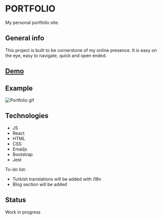 # PORTFOLIO

My personal portfolio site.

## General info
This project is built to be cornerstone of my online presence. It is easy on the eye, easy to navigate, quick and open ended. 

## [Demo](http://tarkanmansuroglu.com)
## Example
![Portfolio gif](https://media1.giphy.com/media/RluNMwEnBdSEAz6Ftz/giphy.gif)

## Technologies
* JS
* React
* HTML
* CSS
* Emailjs
* Bootstrap
* Jest

To-do list:
* Turkish translations will be added with i18n
* Blog section will be added

## Status
Work in progress
